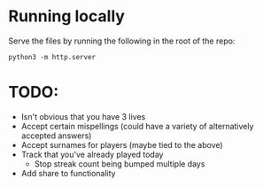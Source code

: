 # Running locally

Serve the files by running the following in the root of the repo:

`python3 -m http.server`

# TODO:

- Isn't obvious that you have 3 lives
- Accept certain mispellings (could have a variety of alternatively accepted answers)
- Accept surnames for players (maybe tied to the above)
- Track that you've already played today
    - Stop streak count being bumped multiple days
- Add share to functionality